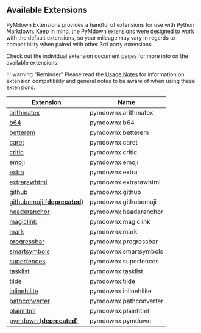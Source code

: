 ## Available Extensions
PyMdown Extensions provides a handful of extensions for use with Python Markdown.  Keep in mind, the PyMdown extensions were designed to work with the default extensions, so your mileage may vary in regards to compatibility when paired with other 3rd party extensions.

Check out the individual extension document pages for more info on the available extensions.

!!! warning "Reminder"
    Please read the [Usage Notes](usage_notes.md) for information on extension compatibility and general notes to be aware of when using these extensions.

| Extension                                                | Name   |
|----------------------------------------------------------|--------|
| [arithmatex](extensions/arithmatex.md)                   | pymdownx.arithmatex |
| [b64](extensions/b64.md)                                 | pymdownx.b64 |
| [betterem](extensions/betterem.md)                       | pymdownx.betterem |
| [caret](extensions/caret.md)                             | pymdownx.caret |
| [critic](extensions/critic.md)                           | pymdownx.critic |
| [emoji](extensions/emoji.md)                             | pymdownx.emoji |
| [extra](extensions/extra.md)                             | pymdownx.extra |
| [extrarawhtml](extensions/extrarawhtml.md)               | pymdownx.extrarawhtml |
| [github](extensions/github.md)                           | pymdownx.github |
| [githubemoji (**deprecated**)](extensions/githubemoji.md)| pymdownx.githubemoji |
| [headeranchor](extensions/headeranchor.md)               | pymdownx.headeranchor |
| [magiclink](extensions/magiclink.md)                     | pymdownx.magiclink |
| [mark](extensions/mark.md)                               | pymdownx.mark |
| [progressbar](extensions/progressbar.md)                 | pymdownx.progressbar |
| [smartsymbols](extensions/smartsymbols.md)               | pymdownx.smartsymbols |
| [superfences](extensions/superfences.md)                 | pymdownx.superfences |
| [tasklist](extensions/tasklist.md)                       | pymdownx.tasklist |
| [tilde](extensions/tilde.md)                             | pymdownx.tilde |
| [inlinehilite](extensions/inlinehilite.md)               | pymdownx.inlinehilite |
| [pathconverter](extensions/pathconverter.md)             | pymdownx.pathconverter |
| [plainhtml](extensions/plainhtml.md)                     | pymdownx.plainhtml |
| [pymdown (**deprecated**)](extensions/pymdown.md)        | pymdownx.pymdown |
